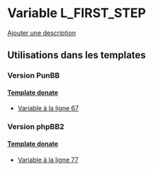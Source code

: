 # Variable L_FIRST_STEP
[Ajouter une description](https://fa-tvars.appspot.com/var/L_FIRST_STEP)

## Utilisations dans les templates

### Version PunBB

#### [Template donate](punbb/donate.md#readme)
* [Variable &agrave; la ligne 67](../punbb/donate.tpl#L67)

### Version phpBB2

#### [Template donate](subsilver/donate.md#readme)
* [Variable &agrave; la ligne 77](../subsilver/donate.tpl#L77)